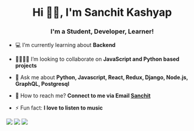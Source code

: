 <h1 align="center">Hi 👋🏻, I'm Sanchit Kashyap</h1>
<h3 align="center">I'm a Student, Developer, Learner!</h3>

- 💻 I’m currently learning about **Backend**

- 🤜🏻🤛🏻 I’m looking to collaborate on **JavaScript and Python based projects**

- 💬 Ask me about **Python, Javascript, React, Redux, Django, Node.js, GraphQL, Postgresql**

- 📧 How to reach me? **Connect to me via Email [Sanchit](mailto:sanchitkshyap@gmail.com)**

- ⚡ Fun fact: **I love to listen to music**


<img src="https://img.icons8.com/plasticine/100/000000/react.png"/>   <img src="https://img.icons8.com/color/100/000000/redux.png"/>  <img src="https://img.icons8.com/color/100/000000/django.png"/>


